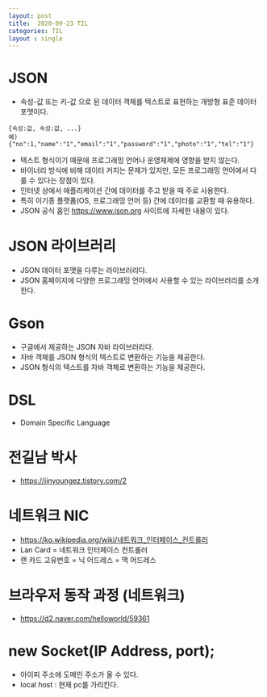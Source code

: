 ```yaml
---
layout: post
title:  2020-09-23 TIL
categories: TIL
layout : single
---
```


# JSON 
- 속성-값 또는 키-값 으로 된 데이터 객체를 텍스트로 표현하는 개방형 표준 데이터 포맷이다.
```
{속성:값, 속성:값, ...}
예) {"no":1,"name":"1","email":"1","password":"1","photo":"1","tel":"1"}
```
- 텍스트 형식이기 때문에 프로그래밍 언어나 운영체제에 영향을 받지 않는다.
- 바이너리 방식에 비해 데이터 커지는 문제가 있지만,
  모든 프로그래밍 언어에서 다룰 수 있다는 장점이 있다.
- 인터넷 상에서 애플리케이션 간에 데이터를 주고 받을 때 주로 사용한다.
- 특히 이기종 플랫폼(OS, 프로그래밍 언어 등) 간에 데이터를 교환할 때 유용하다.
- JSON 공식 홈인 https://www.json.org 사이트에 자세한 내용이 있다.

# JSON 라이브러리
- JSON 데이터 포맷을 다루는 라이브러리다.
- JSON 홈페이지에 다양한 프로그래밍 언어에서 사용할 수 있는 라이브러리를 소개한다.

# Gson
- 구글에서 제공하는 JSON 자바 라이브러리다.
- 자바 객체를 JSON 형식의 텍스트로 변환하는 기능을 제공한다.
- JSON 형식의 텍스트를 자바 객체로 변환하는 기능을 제공한다.  

# DSL
- Domain Specific Language

# 전길남 박사
- https://jinyoungez.tistory.com/2

# 네트워크 NIC
- https://ko.wikipedia.org/wiki/네트워크_인터페이스_컨트롤러
- Lan Card = 네트워크 인터페이스 컨트롤러
- 랜 카드 고유번호 = 닉 어드레스 = 맥 어드레스

# 브라우저 동작 과정 (네트워크)
- https://d2.naver.com/helloworld/59361

# new Socket(IP Address, port);
- 아이피 주소에 도메인 주소가 올 수 있다.
- local host : 현재 pc를 가리킨다.
